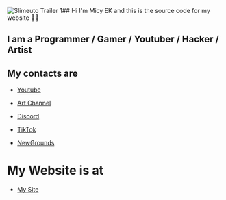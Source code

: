 ![Slimeuto Trailer 1](https://github.com/MicyEK/MicyEK.github.io/assets/115043168/e188e13a-d8b3-471a-9ac2-adbe3c26ba74)## Hi I'm Micy EK and this is the source code for my website 👋🏼


## I am a Programmer / Gamer / Youtuber / Hacker / Artist


## My contacts are
- [Youtube]

- [Art Channel]

- [Discord]

- [TikTok]

- [NewGrounds]


# My Website is at
- [My Site]


[Youtube]: https://www.youtube.com/channel/UCN64HS7m4tB7DhXaOz44_Ow
[Art Channel]: https://www.youtube.com/@MicyEKART
[Discord]: https://discord.com/invite/c24Yr9TE2W
[My Site]: https://micyek.github.io
[TikTok]: https://www.tiktok.com/@micy_ek
[NewGrounds]: https://micyekyt.newgrounds.com/

